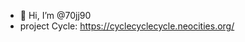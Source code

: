 - 👋 Hi, I’m @70jj90
- project Cycle: https://cyclecyclecycle.neocities.org/

<!---
70jj90/70jj90 is a ✨ special ✨ repository because its `README.md` (this file) appears on your GitHub profile.
You can click the Preview link to take a look at your changes.
--->
